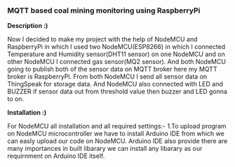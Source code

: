 ### MQTT based coal mining monitoring using RaspberryPi

__Description :)__

  Now I decided to make my project with the help of NodeMCU and RaspberryPi in which I used two NodeMCU(ESP8266) in which I connected Temperature and Humidity sensor(DHT11 sensor) on one NodeMCU and on other NodeMCU I connected gas sensor(MQ2 sensor). And both NodeMCU going to publish both of the sensor data on MQTT broker here my MQTT broker is RaspberryPi.
  From both NodeMCU I send all sensor data on ThingSpeak for storage data. And NodeMCU also connected with LED and BUZZER if sensor data out from threshold value then buzzer and LED gonna to on. 

__Installation :)__

For NodeMCU all installation and all required settings:-
  1.To upload program on NodeMCU microcontroller we have to install Arduino IDE from which we can easly upload our code on NodeMCU.
    Arduino IDE also provide there are many importances in built libarary we can install any libarary as our requirnment on Arduino 
    IDE itself.
